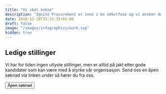 ```yaml
---
title: "Vi skal vokse"
description: "Ignite Procurement er inne i en vekstfase og vi ønsker derfor å komme i kontakt med potensielle medarbeidere. Vi er både på utkikk etter kandidater som kan styrke vårt team innen konsulenttjenester og programvareutviklere til drift og videreutvikling av vår software, Ignite Analytics."
date: 2018-12-16T15:31:35+01:00
draft: false
image: "/images/infographics/work.svg"
hidden: true
---
```


## Ledige stillinger
Vi har for tiden ingen utlyste stillinger, men er alltid på jakt etter gode kandidater som kan være med å styrke vår organisasjon. Send oss en åpen søknad via linken under så hører du fra oss.

<a href="mailto:post@ignite.no"><button type="button" class="btn btn-primary btn-lg">Åpen søknad</button></a>

